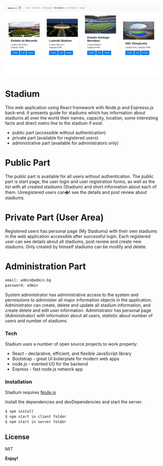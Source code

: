 ![Screenshot](reactstadiums.jpg)

# Stadium

This web application using React framework with Node.js and Expresss.js back-end. It presents guide for stadiums which has information about stadiums all over the world their names, capacity, location, some interesting facts and direct metro line to the stadium if exist.

-	public part (accessible without authentication)
-	private part (available for registered users) 
-	administrative part (available for administrators only)


# Public Part

The public part is available for all users without authentication. The public part is start page, the user login and user registration forms, as well as the list with all created stadiums (Stadium) and short information about each of them. Unregistered users can�t see the details and post review about stadiums.

# Private Part (User Area)

Registered users has personal page (My Stadiums) with their own stadiums in the web application accessible after successful login. Each registered user can see details about all stadiums, post review and create new stadiums. Only created by himself stadiums can be modify and delete.

# Administration Part

```sh
email: admin@admin.bg
password: admin
```
System administrator has administrative access to the system and permissions to administer all major information objects in the application. Administrator can create, delete and update all stadium information, and create delete and edit user information. Administrator has personal page (Administrator) with information about all users, statistic about number of users and number of stadiums.

### Tech

Stadium uses a number of open source projects to work properly:

* React - declarative, efficient, and flexible JavaScript library
* Bootstrap - great UI boilerplate for modern web apps
* node.js - evented I/O for the backend
* Express - fast node.js network app 

### Installation

Stadium requires [Node.js](https://nodejs.org/)

Install the dependencies and devDependencies and start the server.

```sh
$ npm install
$ npm start in client folder
$ npm start in server folder
```

License
----

MIT


**Enjoy!**
 

